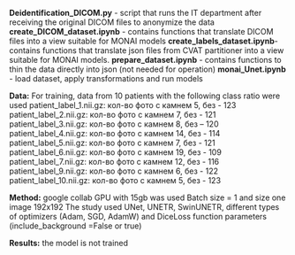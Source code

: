 **Deidentification_DICOM.py** - script that runs the IT department after receiving the original DICOM files to anonymize the data
**create_DICOM_dataset.ipynb** - contains functions that translate DICOM files into a view suitable for MONAI models
**create_labels_dataset.ipynb**- contains functions that translate json files from CVAT partitioner into a view suitable for MONAI models.
**prepare_dataset.ipynb** - contains functions to thin the data directly into json (not needed for operation)
**monai_Unet.ipynb** - load dataset, apply transformations and run models

**Data:**
For training, data from 10 patients with the following class ratio were used
patient_label_1.nii.gz: кол-во фото с камнем 5, без - 123 
patient_label_2.nii.gz: кол-во фото с камнем 7, без - 121 
patient_label_3.nii.gz: кол-во фото с камнем 8, без – 120
patient_label_4.nii.gz: кол-во фото с камнем 14, без - 114 
patient_label_5.nii.gz: кол-во фото с камнем 7, без - 121 
patient_label_6.nii.gz: кол-во фото с камнем 19, без - 109 
patient_label_7.nii.gz: кол-во фото с камнем 12, без - 116 
patient_label_9.nii.gz: кол-во фото с камнем 6, без - 122 
patient_label_10.nii.gz: кол-во фото с камнем 5, без - 123

**Method:** google collab GPU with 15gb was used
Batch size = 1 and size one image 192x192
The study used UNet, UNETR, SwinUNETR, different types of optimizers (Adam, SGD, AdamW) and DiceLoss function parameters (include_background =False or true)

**Results:** the model is not trained

